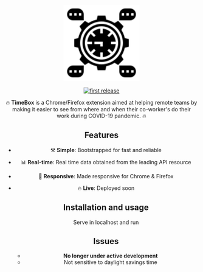 <!---  LOGO   -->
<div align="center">
  <p>
  <img src="./images/clock.png" width="200"/>
  </p>
  
  <!---  SHIELDS   -->
  <p>
    <a href="https://github.com/anuragbhu/TimeBox">
      <img alt="first release" src="https://img.shields.io/badge/release-v1.0-brightgreen.svg" />
    </a>
  </p>
  
  🔥 **TimeBox**  is a Chrome/Firefox extension aimed at helping remote teams by making it easier to see from where and when their co-worker's do their work during   COVID-19 pandemic. 🔥
  
  ## Features

- ⚒️ **Simple**: Bootstrapped for fast and reliable

- 📊 **Real-time**: Real time data obtained from the leading API resource 

- 📱 **Responsive**: Made responsive for Chrome & Firefox 

- 🔥 **Live**: Deployed soon

  ## Installation and usage
  Serve in localhost and run

  ## Issues
  - **No longer under active development**
  - Not sensitive to daylight savings time


</div>
